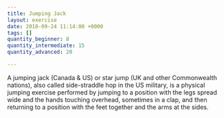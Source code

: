 ```yaml
---
title: Jumping Jack
layout: exercise
date: 2018-09-24 11:14:00 +0000
tags: []
quantity_beginner: 8
quantity_intermediate: 15
quantity_advanced: 20

---
```

A jumping jack (Canada & US) or star jump (UK and other Commonwealth nations), also called side-straddle hop in the US military, is a physical jumping exercise performed by jumping to a position with the legs spread wide and the hands touching overhead, sometimes in a clap, and then returning to a position with the feet together and the arms at the sides.